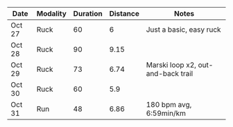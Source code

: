 | Date   | Modality | Duration | Distance | Notes                |
|--------|----------|----------|----------|----------------------|
| Oct 27 | Ruck     | 60       | 6        | Just a basic, easy ruck
| Oct 28 | Ruck     | 90       | 9.15     |
| Oct 29       | Ruck         | 73         | 6.74         | Marski loop x2, out-and-back trail |
| Oct 30 | Ruck | 60 | 5.9 |
| Oct 31 | Run | 48 | 6.86 | 180 bpm avg, 6:59min/km
